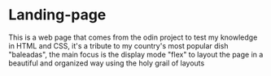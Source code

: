 # Landing-page
This is a web page that comes from the odin project to test my knowledge in HTML and CSS, it's a tribute to my country's 
most popular dish "baleadas", the main focus is the display mode "flex" to layout the page in a beautiful and organized way
using the holy grail of layouts